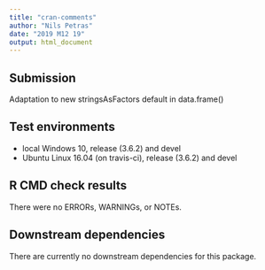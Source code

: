 ```yaml
---
title: "cran-comments"
author: "Nils Petras"
date: "2019 M12 19"
output: html_document
---
```


## Submission
Adaptation to new stringsAsFactors default in data.frame()

## Test environments
* local Windows 10, release (3.6.2) and devel
* Ubuntu Linux 16.04 (on travis-ci), release (3.6.2) and devel

## R CMD check results
There were no ERRORs, WARNINGs, or NOTEs.

## Downstream dependencies
There are currently no downstream dependencies for this package.
